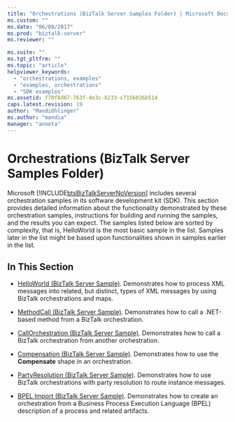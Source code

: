 ```yaml
---
title: "Orchestrations (BizTalk Server Samples Folder) | Microsoft Docs"
ms.custom: ""
ms.date: "06/08/2017"
ms.prod: "biztalk-server"
ms.reviewer: ""

ms.suite: ""
ms.tgt_pltfrm: ""
ms.topic: "article"
helpviewer_keywords: 
  - "orchestrations, examples"
  - "examples, orchestrations"
  - "SDK examples"
ms.assetid: f70f8d67-763f-4e3c-b233-c7156026b514
caps.latest.revision: 19
author: "MandiOhlinger"
ms.author: "mandia"
manager: "anneta"
---
```

# Orchestrations (BizTalk Server Samples Folder)
Microsoft [!INCLUDE[btsBizTalkServerNoVersion](../includes/btsbiztalkservernoversion-md.md)] includes several orchestration samples in its software development kit (SDK). This section provides detailed information about the functionality demonstrated by these orchestration samples, instructions for building and running the samples, and the results you can expect. The samples listed below are sorted by complexity, that is, HelloWorld is the most basic sample in the list. Samples later in the list might be based upon functionalities shown in samples earlier in the list.  
  
## In This Section  
  
-   [HelloWorld (BizTalk Server Sample)](../core/helloworld-biztalk-server-sample.md). Demonstrates how to process XML messages into related, but distinct, types of XML messages by using BizTalk orchestrations and maps.  
  
-   [MethodCall (BizTalk Server Sample)](../core/methodcall-biztalk-server-sample.md). Demonstrates how to call a .NET-based method from a BizTalk orchestration.  
  
-   [CallOrchestration (BizTalk Server Sample)](../core/callorchestration-biztalk-server-sample.md). Demonstrates how to call a BizTalk orchestration from another orchestration.  
  
-   [Compensation (BizTalk Server Sample)](../core/compensation-biztalk-server-sample.md). Demonstrates how to use the **Compensate** shape in an orchestration.  
  
-   [PartyResolution (BizTalk Server Sample)](../core/partyresolution-biztalk-server-sample.md). Demonstrates how to use BizTalk orchestrations with party resolution to route instance messages.  
  
-   [BPEL Import (BizTalk Server Sample)](../core/bpel-import-biztalk-server-sample.md). Demonstrates how to create an orchestration from a Business Process Execution Language (BPEL) description of a process and related artifacts.
